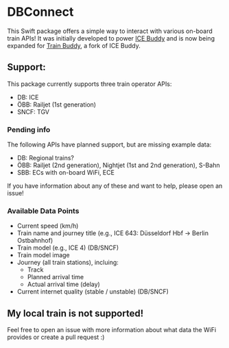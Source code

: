 # DBConnect

This Swift package offers a simple way to interact with various on-board train APIs!
It was initially developed to power [ICE Buddy](https://ice-buddy.riedel.wtf) and is now being expanded for [Train Buddy](https://github.com/mel1na/ICE-Buddy-macOS), a fork of ICE Buddy.

## Support:
This package currently supports three train operator APIs:
- DB: ICE
- ÖBB: Railjet (1st generation)
- SNCF: TGV

### Pending info
The following APIs have planned support, but are missing example data:
- DB: Regional trains?
- ÖBB: Railjet (2nd generation), Nightjet (1st and 2nd generation), S-Bahn
- SBB: ECs with on-board WiFi, ECE

If you have information about any of these and want to help, please open an issue!

### Available Data Points
- Current speed (km/h)
- Train name and journey title (e.g., ICE 643: Düsseldorf Hbf -> Berlin Ostbahnhof)
- Train model (e.g., ICE 4) (DB/SNCF)
- Train model image
- Journey (all train stations), incluing:
    - Track
    - Planned arrival time
    - Actual arrival time (delay)
- Current internet quality (stable / unstable) (DB/SNCF)
     


## My local train is not supported!
Feel free to open an issue with more information about what data the WiFi provides or create a pull request :)
